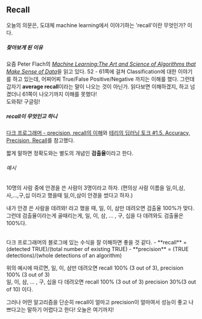 ## Recall

오늘의 의문은, 도대체 machine learning에서 이야기하는 'recall'이란 무엇인가? 이다.

##### 찾아보게 된 이유
요즘 Peter Flach의 [*Machine Learning:The Art and Science of Algorithms that Make Sense of Data*](https://www.amazon.com/Machine-Learning-Science-Algorithms-Sense/dp/1107422221)을 읽고 있다. 
52 - 61쪽에 걸쳐 Classification에 대한 이야기를 하고 있는데, 어찌어찌 True/False Positive/Negative 까지는 이해를 했다.
그런데 갑자기 **average recall**이라는 말이 나오는 것이 아닌가. 읽다보면 이해하겠지, 하고 넘겼더니 61쪽이 나오기까지 이해를 못했다! 
<br>도와줘! 구글링!

##### recall이 무엇인고 하니 

[다크 프로그래머 - precision, recall의 이해](http://darkpgmr.tistory.com/162)와
[테리의 딥러닝 토크 #1.5. Accuracy, Precision, Recall](https://youtu.be/1jboC7nWnfM)를 참고했다.

짧게 말하면 정확도와는 별도의 개념인 **검출율**이라고 한다. 

###### 예시
10명의 사람 중에 안경을 쓴 사람이 3명이라고 하자.
(편의상 사람 이름을 일,이,삼,사,...,구,십 이라고 했을때 일,이,삼이 안경을 썼다고 하자.)

내가 안경 쓴 사람을 데려와! 라고 했을 때,
일, 이, 삼만 데려오면 검출율 100%가 맞다.
그런데 검출율이라는게 골때리는게, 일, 이, 삼, ... , 구, 십을 다 데려와도 검출율은 100%다. <br>

<br>
다크 프로그래머의 블로그에 있는 수식을 잘 이해하면 좋을 것 같다.
- **recall** = (detected TRUE)/(total number of existing TRUE)
- **precision** = (TRUE detections)/(whole detections of an algorithm)

위의 예시에 따르면, 
일, 이, 삼만 데려오면 recall 100% (3 out of 3), precision 100% (3 out of 3)<br>
일, 이, 삼, ... , 구, 십을 다 데려오면 recall 100% (3 out of 3) precision 30%(3 out of 10) 이다.<br>

그러나 어떤 알고리즘을 단순히 recall이 얼마고 precision이 얼마여서 성능이 좋고 나쁘다고는 말하기 어렵다고 한다!
오늘은 여기까지!
